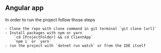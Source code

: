 

## Angular app

In order to run the project follow those steps
    
    - Clone the repo with clone command in git terminal `git clone [url]`
    - Install packages with npm or yarn
        `cd [ProjectFolder] && cd ClientApp`
        `npm i` or `yarn`
    - run the project with `dotnet run watch` or from the IDE itself